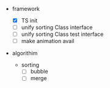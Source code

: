 - framework

  - [x] TS init
  - [ ] unify sorting Class interface
  - [ ] unify sorting Class test interface
  - [ ] make animation avail

- algorithim

  - sorting
    - [ ] bubble
    - [ ] merge

